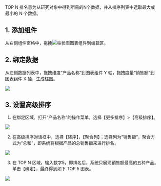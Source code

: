 TOP N 排名意为从研究对象中得到所需的N个数据，并从排序列表中选取最大或最小的 N 个数据。

## 1. 添加组件
从右侧组件窗格中，拖拽<img src="https://main.qcloudimg.com/raw/7535cbbb12ca85a0ad09515a0f70f6a1.png"  style="margin:0;">柱状图图表组件到编辑区。

## 2. 绑定数据
从左侧数据列表中，拖拽维度“产品名称”到图表组件 Y 轴，拖拽度量“销售额”到图表组件 X 轴，生成柱图。

![](https://main.qcloudimg.com/raw/a13df7d5b18b47acc9c0e343dc580a1d.png)
## 3. 设置高级排序
1. 在绑定区域，打开“产品名称”的操作菜单，选择【更多排序】>【高级排序】。

![](https://main.qcloudimg.com/raw/f00ef16592a66c03869d9670f74a5f04.png)

2. 在高级排序对话框中，选择【降序】，【聚合列】；选择列为“销售额”，聚合方式为“总和”，即系统将根据产品的总销售额来进行排名。

![](https://main.qcloudimg.com/raw/68e7d341a2ae81ae3e6039ca688c8a67.png)

3. 在 TOP N 区域，输入数字5，即排名后，系统只展现销售额最高的五种产品。单击【确定】，最终得到如下 TOP 5 图表。

![](https://main.qcloudimg.com/raw/473a6da8324c5effe51dd7b10b96918c.png)
